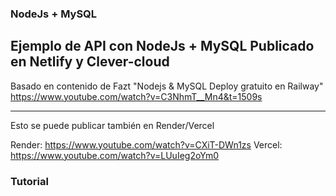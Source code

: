 ### NodeJs + MySQL

Ejemplo de API con NodeJs + MySQL
Publicado en Netlify y Clever-cloud
---

Basado en contenido de Fazt "Nodejs & MySQL Deploy gratuito en Railway" 
https://www.youtube.com/watch?v=C3NhmT__Mn4&t=1509s

---
Esto se puede publicar también en Render/Vercel

Render: https://www.youtube.com/watch?v=CXiT-DWn1zs
Vercel: https://www.youtube.com/watch?v=LUuIeg2oYm0

### Tutorial
